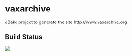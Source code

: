 # vaxarchive

JBake project to generate the site http://www.vaxarchive.org

Build Status
----------

<a href="https://travis-ci.org/"><img src="https://api.travis-ci.org/teverett/vaxarchive.png"></a>